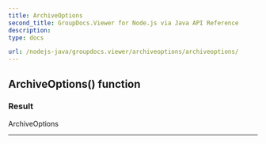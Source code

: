 ```yaml
---
title: ArchiveOptions
second_title: GroupDocs.Viewer for Node.js via Java API Reference
description: 
type: docs

url: /nodejs-java/groupdocs.viewer/archiveoptions/archiveoptions/
---
```


## ArchiveOptions() function


### Result
ArchiveOptions


---


